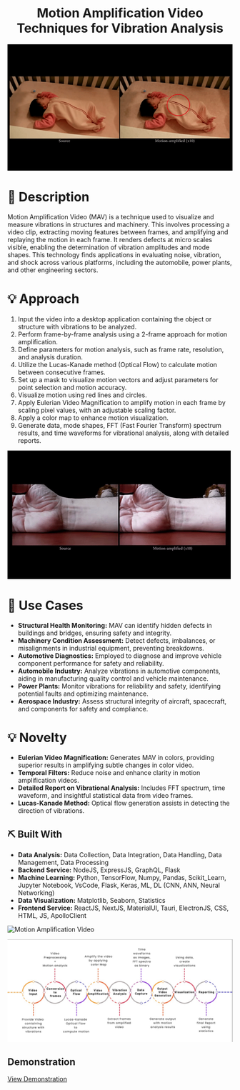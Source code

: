 <p align="center">
  <a href="" rel="noopener"></a>
</p>

<h1 align="center">Motion Amplification Video Techniques for Vibration Analysis</h1>

![Motion Amplification Video](https://github.com/Soumyojyotisaha/Devpost-2024/blob/main/assets/283361120-8685995d-a156-4e86-b75a-2ab273630e05.gif)

# 📝 Description <a name="description"></a>

Motion Amplification Video (MAV) is a technique used to visualize and measure vibrations in structures and machinery. This involves processing a video clip, extracting moving features between frames, and amplifying and replaying the motion in each frame. It renders defects at micro scales visible, enabling the determination of vibration amplitudes and mode shapes. This technology finds applications in evaluating noise, vibration, and shock across various platforms, including the automobile, power plants, and other engineering sectors.

# 💡 Approach <a name="approach"></a>

1. Input the video into a desktop application containing the object or structure with vibrations to be analyzed.
2. Perform frame-by-frame analysis using a 2-frame approach for motion amplification.
3. Define parameters for motion analysis, such as frame rate, resolution, and analysis duration.
4. Utilize the Lucas-Kanade method (Optical Flow) to calculate motion between consecutive frames.
5. Set up a mask to visualize motion vectors and adjust parameters for point selection and motion accuracy.
6. Visualize motion using red lines and circles.
7. Apply Eulerian Video Magnification to amplify motion in each frame by scaling pixel values, with an adjustable scaling factor.
8. Apply a color map to enhance motion visualization.
9. Generate data, mode shapes, FFT (Fast Fourier Transform) spectrum results, and time waveforms for vibrational analysis, along with detailed reports.

![Motion Amplification Video](https://github.com/Soumyojyotisaha/Devpost-2024/blob/main/assets/283361105-421bf306-46cb-4869-a285-32557d155ca5.gif)

# 📝 Use Cases <a name="use"></a>

- **Structural Health Monitoring:** MAV can identify hidden defects in buildings and bridges, ensuring safety and integrity.
- **Machinery Condition Assessment:** Detect defects, imbalances, or misalignments in industrial equipment, preventing breakdowns.
- **Automotive Diagnostics:** Employed to diagnose and improve vehicle component performance for safety and reliability.
- **Automobile Industry:** Analyze vibrations in automotive components, aiding in manufacturing quality control and vehicle maintenance.
- **Power Plants:** Monitor vibrations for reliability and safety, identifying potential faults and optimizing maintenance.
- **Aerospace Industry:** Assess structural integrity of aircraft, spacecraft, and components for safety and compliance.

# 💡 Novelty <a name="novelty"></a>

- **Eulerian Video Magnification:** Generates MAV in colors, providing superior results in amplifying subtle changes in color video.
- **Temporal Filters:** Reduce noise and enhance clarity in motion amplification videos.
- **Detailed Report on Vibrational Analysis:** Includes FFT spectrum, time waveform, and insightful statistical data from video frames.
- **Lucas-Kanade Method:** Optical flow generation assists in detecting the direction of vibrations.

## ⛏️ Built With <a name="tech_stack"></a>

- **Data Analysis:** Data Collection, Data Integration, Data Handling, Data Management, Data Processing
- **Backend Service:** NodeJS, ExpressJS, GraphQL, Flask
- **Machine Learning:** Python, TensorFlow, Numpy, Pandas, Scikit_Learn, Jupyter Notebook, VsCode, Flask, Keras, ML, DL (CNN, ANN, Neural Networking)
- **Data Visualization:** Matplotlib, Seaborn, Statistics
- **Frontend Service:** ReactJS, NextJS, MaterialUI, Tauri, ElectronJS, CSS, HTML, JS, ApolloClient

![Motion Amplification Video](https://github.com/Soumyojyotisaha/Devpost-2024/blob/main/assets/283361131-52330a3e-c2cd-48db-9bca-1090c2f97cc3.gif)

![Flow](https://github.com/Soumyojyotisaha/Devpost-2024/blob/main/assets/283364094-c3c043d1-0e81-46dd-8d87-d54e4ffde545.jpeg)

## Demonstration
[View Demonstration](https://github.com/vp-1234ms/SIH2023/assets/102847008/ae5fca94-d9d8-4003-ac83-76b313294f65)
